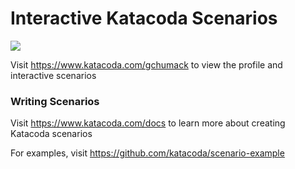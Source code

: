 # Interactive Katacoda Scenarios

[![](http://shields.katacoda.com/katacoda/gchumack/count.svg)](https://www.katacoda.com/gchumack "Get your profile on Katacoda.com")

Visit https://www.katacoda.com/gchumack to view the profile and interactive scenarios

### Writing Scenarios
Visit https://www.katacoda.com/docs to learn more about creating Katacoda scenarios

For examples, visit https://github.com/katacoda/scenario-example
